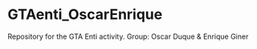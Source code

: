 # GTAenti_OscarEnrique
Repository for the GTA Enti activity. Group: Oscar Duque &amp; Enrique Giner
